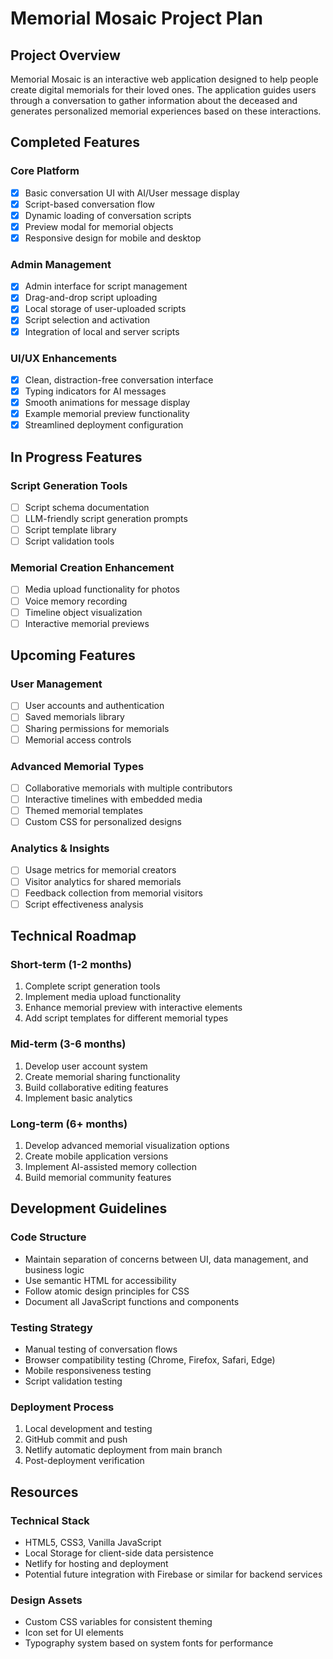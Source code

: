 # Memorial Mosaic Project Plan

## Project Overview

Memorial Mosaic is an interactive web application designed to help people create digital memorials for their loved ones. The application guides users through a conversation to gather information about the deceased and generates personalized memorial experiences based on these interactions.

## Completed Features

### Core Platform
- [x] Basic conversation UI with AI/User message display
- [x] Script-based conversation flow
- [x] Dynamic loading of conversation scripts
- [x] Preview modal for memorial objects
- [x] Responsive design for mobile and desktop

### Admin Management
- [x] Admin interface for script management
- [x] Drag-and-drop script uploading
- [x] Local storage of user-uploaded scripts
- [x] Script selection and activation
- [x] Integration of local and server scripts

### UI/UX Enhancements
- [x] Clean, distraction-free conversation interface
- [x] Typing indicators for AI messages
- [x] Smooth animations for message display
- [x] Example memorial preview functionality
- [x] Streamlined deployment configuration

## In Progress Features

### Script Generation Tools
- [ ] Script schema documentation
- [ ] LLM-friendly script generation prompts
- [ ] Script template library
- [ ] Script validation tools

### Memorial Creation Enhancement
- [ ] Media upload functionality for photos
- [ ] Voice memory recording
- [ ] Timeline object visualization
- [ ] Interactive memorial previews

## Upcoming Features

### User Management
- [ ] User accounts and authentication
- [ ] Saved memorials library
- [ ] Sharing permissions for memorials
- [ ] Memorial access controls

### Advanced Memorial Types
- [ ] Collaborative memorials with multiple contributors
- [ ] Interactive timelines with embedded media
- [ ] Themed memorial templates
- [ ] Custom CSS for personalized designs

### Analytics & Insights
- [ ] Usage metrics for memorial creators
- [ ] Visitor analytics for shared memorials
- [ ] Feedback collection from memorial visitors
- [ ] Script effectiveness analysis

## Technical Roadmap

### Short-term (1-2 months)
1. Complete script generation tools
2. Implement media upload functionality
3. Enhance memorial preview with interactive elements
4. Add script templates for different memorial types

### Mid-term (3-6 months)
1. Develop user account system
2. Create memorial sharing functionality
3. Build collaborative editing features
4. Implement basic analytics

### Long-term (6+ months)
1. Develop advanced memorial visualization options
2. Create mobile application versions
3. Implement AI-assisted memory collection
4. Build memorial community features

## Development Guidelines

### Code Structure
- Maintain separation of concerns between UI, data management, and business logic
- Use semantic HTML for accessibility
- Follow atomic design principles for CSS
- Document all JavaScript functions and components

### Testing Strategy
- Manual testing of conversation flows
- Browser compatibility testing (Chrome, Firefox, Safari, Edge)
- Mobile responsiveness testing
- Script validation testing

### Deployment Process
1. Local development and testing
2. GitHub commit and push
3. Netlify automatic deployment from main branch
4. Post-deployment verification

## Resources

### Technical Stack
- HTML5, CSS3, Vanilla JavaScript
- Local Storage for client-side data persistence
- Netlify for hosting and deployment
- Potential future integration with Firebase or similar for backend services

### Design Assets
- Custom CSS variables for consistent theming
- Icon set for UI elements
- Typography system based on system fonts for performance
